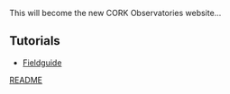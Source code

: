 This will become the new CORK Observatories website...
## Tutorials
* [Fieldguide](tutorials/FieldGuide.rst)


[README](README.md)
